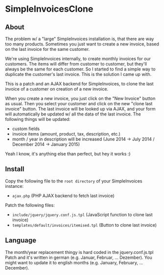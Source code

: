 # SimpleInvoicesClone

## About

The problem w/ a "large" SimpleInvoices installation is, that there are way too many products. Sometimes you just want to create a new invoice, based on the last invoice for the same customer. 

We're using SimpleInvoices internally, to create monthly invoices for our customers. The items will differ from customer to customer, but they'll always be the same for each customer. So I started to find a simple way to duplicate the customer's last invoice. This is the solution I came up with. 

This is a patch and an AJAX backend for SimpleInvoices, to clone the last invoice of a customer on creation of a new invoice.

When you create a new invoice, you just click on the "New Invoice" button as usual. Then you select your customer and click on the new "clone last invoice" button. The last invoice will be looked up via AJAX, and your form will automatically be updated w/ all the data of the last invoice. The following things will be updated:

- custom fields
- invoice items (amount, product, tax, description, etc.)
- month / year in description will be increased (June 2014 -> July 2014 / December 2014 -> January 2015)

Yeah I know, it's anything else than perfect, but hey it works :)

## Install

Copy the following file to the `root directory` of your SimpleInvoices instance:

- `ajax.php` (PHP AJAX backend to fetch last invoice)

Patch the following files:

- `include/jquery/jquery.conf.js.tpl` (JavaScript function to clone last invoice)
- `templates/default/invoices/itemised.tpl` (Button to clone last invoice)

## Language

The month/year replacement thingy is hard coded in the jquery.conf.js.tpl Patch and it's written in german (e.g. Januar, Februar, ... Dezember). You might want to update it to english months (e.g. January, February, ... December).
